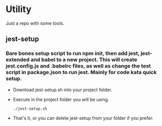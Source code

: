 # Utility

Just a repo with some tools.

## jest-setup
### Bare bones setup script to run npm init, then add jest, jest-extended and babel to a new project. This will create jest.config.js and .babelrc files, as well as change the test script in package.json to run jest. Mainly for code kata quick setup.
- Download jest-setup.sh into your project folder.
- Execute in the project folder you will be using.

	```./jest-setup.sh```
- That's it, or you can delete jest-setup from your folder if you prefer.